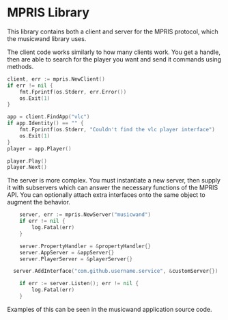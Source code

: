 MPRIS Library
=============

This library contains both a client and server for the MPRIS protocol, which the
musicwand library uses.

The client code works similarly to how many clients work. You get a handle, then
are able to search for the player you want and send it commands using methods.

```go
client, err := mpris.NewClient()
if err != nil {
	fmt.Fprintf(os.Stderr, err.Error())
	os.Exit(1)
}

app = client.FindApp("vlc")
if app.Identity() == "" {
	fmt.Fprintf(os.Stderr, "Couldn't find the vlc player interface")
	os.Exit(1)
}
player = app.Player()

player.Play()
player.Next()
```

The server is more complex. You must instantiate a new server, then supply it
with subservers which can answer the necessary functions of the MPRIS API. You
can optionally attach extra interfaces onto the same object to augment the
behavior.

```go
	server, err := mpris.NewServer("musicwand")
	if err != nil {
		log.Fatal(err)
	}

	server.PropertyHandler = &propertyHandler{}
	server.AppServer = &appServer{}
	server.PlayerServer = &playerServer{}

  server.AddInterface("com.github.username.service", &customServer{})

	if err := server.Listen(); err != nil {
		log.Fatal(err)
	}
```

Examples of this can be seen in the musicwand application source code.
